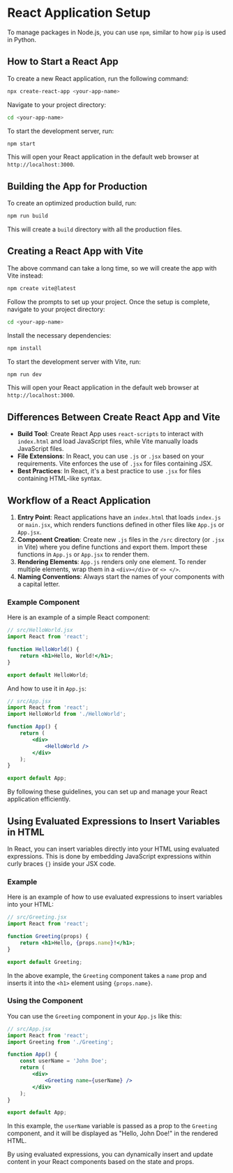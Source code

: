 # React Application Setup

To manage packages in Node.js, you can use `npm`, similar to how `pip` is used in Python.

## How to Start a React App

To create a new React application, run the following command:

```bash
npx create-react-app <your-app-name>
```

Navigate to your project directory:

```bash
cd <your-app-name>
```

To start the development server, run:

```bash
npm start
```

This will open your React application in the default web browser at `http://localhost:3000`.

## Building the App for Production

To create an optimized production build, run:

```bash
npm run build
```

This will create a `build` directory with all the production files.

## Creating a React App with Vite

The above command can take a long time, so we will create the app with Vite instead:

```bash
npm create vite@latest
```

Follow the prompts to set up your project. Once the setup is complete, navigate to your project directory:

```bash
cd <your-app-name>
```

Install the necessary dependencies:

```bash
npm install
```

To start the development server with Vite, run:

```bash
npm run dev
```

This will open your React application in the default web browser at `http://localhost:3000`.

## Differences Between Create React App and Vite

- **Build Tool**: Create React App uses `react-scripts` to interact with `index.html` and load JavaScript files, while Vite manually loads JavaScript files.
- **File Extensions**: In React, you can use `.js` or `.jsx` based on your requirements. Vite enforces the use of `.jsx` for files containing JSX.
- **Best Practices**: In React, it's a best practice to use `.jsx` for files containing HTML-like syntax.

## Workflow of a React Application

1. **Entry Point**: React applications have an `index.html` that loads `index.js` or `main.jsx`, which renders functions defined in other files like `App.js` or `App.jsx`.
2. **Component Creation**: Create new `.js` files in the `/src` directory (or `.jsx` in Vite) where you define functions and export them. Import these functions in `App.js` or `App.jsx` to render them.
3. **Rendering Elements**: `App.js` renders only one element. To render multiple elements, wrap them in a `<div></div>` or `<> </>`.
4. **Naming Conventions**: Always start the names of your components with a capital letter.

### Example Component

Here is an example of a simple React component:

```jsx
// src/HelloWorld.jsx
import React from 'react';

function HelloWorld() {
    return <h1>Hello, World!</h1>;
}

export default HelloWorld;
```

And how to use it in `App.js`:

```jsx
// src/App.jsx
import React from 'react';
import HelloWorld from './HelloWorld';

function App() {
    return (
        <div>
            <HelloWorld />
        </div>
    );
}

export default App;
```

By following these guidelines, you can set up and manage your React application efficiently.
## Using Evaluated Expressions to Insert Variables in HTML

In React, you can insert variables directly into your HTML using evaluated expressions. This is done by embedding JavaScript expressions within curly braces `{}` inside your JSX code.

### Example

Here is an example of how to use evaluated expressions to insert variables into your HTML:

```jsx
// src/Greeting.jsx
import React from 'react';

function Greeting(props) {
    return <h1>Hello, {props.name}!</h1>;
}

export default Greeting;
```

In the above example, the `Greeting` component takes a `name` prop and inserts it into the `<h1>` element using `{props.name}`.

### Using the Component

You can use the `Greeting` component in your `App.js` like this:

```jsx
// src/App.jsx
import React from 'react';
import Greeting from './Greeting';

function App() {
    const userName = 'John Doe';
    return (
        <div>
            <Greeting name={userName} />
        </div>
    );
}

export default App;
```

In this example, the `userName` variable is passed as a prop to the `Greeting` component, and it will be displayed as "Hello, John Doe!" in the rendered HTML.

By using evaluated expressions, you can dynamically insert and update content in your React components based on the state and props.